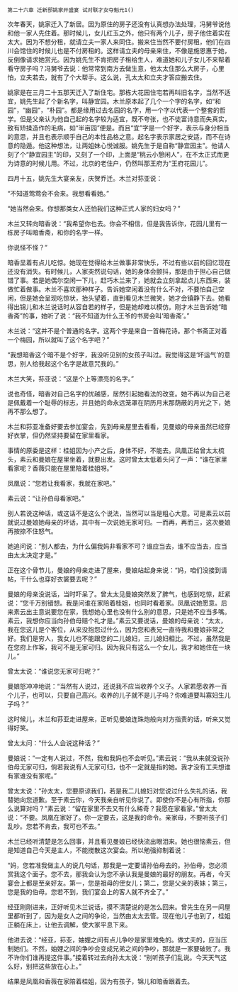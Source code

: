     第二十六章 迁新邸姚家开盛宴 试对联才女夺魁元1() 

   次年春天，姚家迁入了新居。因为原住的房子还没有认真想办法处理，冯舅爷说他和他一家人先住着。那时候儿，女儿红玉之外，他只有两个儿子，房子他住着实在太大。因为不想分租，就请立夫一家人来同住。搬来住当然不要付房租，他们在四川会馆住的时候儿也是不付房租的。这样请立夫的母亲来住，不像是施恩惠于她，反倒像请求她赏光。因为姚先生不肯把房子租给生人，难道她和儿子女儿不来帮着看守房子吗？冯舅爷去说：他常常到南方去做生意，他太太住那么大房子，心里怕，立夫若去，就有了个大帮手。这么说，孔太太和立夫才答应搬去住。

   姚家是在三月二十五那天迁入了新住宅。那栋大花园住宅若再叫旧名字，当然不适宜，姚先生起了个新名字，叫静宜园。木兰原本起了几个一个字的名字，如“和园”，“幽园”，“朴园”。都是缘用过去名园的名字，用一个字以代表一个整套的哲学。但是父亲认为他自己起的名字较为适宜，既不夸张，也不徒富诗意而失真实，致有矫揉造作的毛病，如“半亩园”便是。而且“宜”字是一个好字，表示与身分相当的意思，并且也表示顺乎自己的本性品格之意。起名字表示家居之安适，而不在诗意的隐遁。他这种想法，让两姐妹心悦诚服。姚先生于是自称“静宜园主”。他请人刻了个“静宜园主”的印，又刻了一个印，上面是“桃云小憩闲人”，在不太正式而更为诗意的时候儿用。不过，北京的老住户，仍然叫那王府为“王府花园儿”。

   四月十五，姚先生大宴亲友，庆贺乔迁。木兰对荪亚说：

   “不知道莺莺会不会来。我想看看她。”

   “她当然会来。你想那类女人还怕我们这种正式人家的妇女吗？”

   木兰又转向暗香说：“我希望你也去。你会不相信，但是我告诉你，花园儿里有一栋房子叫暗香斋，和你的名字一样。

   你说怪不怪？”

   暗香显着有点儿吃惊。她现在觉得给木兰做事非常快乐，不过有些以前的回忆现在还没有消失。有时候儿，人家突然说句话，她的身体会颤抖，那是由于担心自己做错了事。若是她偶尔空闲一下儿，赶巧木兰来了，她就会立刻拿起点儿东西来，装做忙着做事。木兰不喜欢那种样子。告诉她空闲着没有什么不对，不要怕自己空闲，但是她会呈现吃惊状，抬头望着，直到看见木兰微笑，她才会镇静下去。她看得出锦儿和木兰说话时从容自若的样子，但是她却难以模仿。刚才木兰告诉她“暗香斋”的事，她听了说：“我不知道为什么王爷的书房会叫‘暗香斋’。”

   木兰说：“这并不是个普通的名字。这两个字是来自一首梅花诗。那个书斋正对着一个梅园，所以就叫了这个名字吧？”

   “我想暗香这个暗不是个好字，我没听见别的女孩子叫过。我觉得这是‘坏运气’的意思，别人给我起这个名字是故意咒我的。”

   木兰大笑，荪亚说：“这是个上等漂亮的名字。”

   说也奇怪，暗香对自己名字的优越感，居然引起她看法的改变。她不再以为自己老是佩戴着一个耻辱的标志，并且她的命永远笼罩在阴历月末那荫蔽的月光之下，她再不那么想了。

   木兰和荪亚准备好要去参加宴会，先到母亲屋里去看看，见曼娘的母亲虽然已经穿好衣掌，但仍然坚持要留在家里看家。

   事情的原委是这样：桂姐因为小产之后，身体不好，不能去。凤凰正给曾太太梳头，素云和曼娘在屋里坐着，就要出发。这时曾太太低着头问了一声：“谁在家里看家呢？香薇只能在屋里陪着桂姐呀。”

   凤凰说：“您若让我看家，我就在家吧。”

   素云说：“让孙伯母看家吧。”

   别人若说这种话，或这话不是这么个说法，当然可以当是粗心大意。可是素云以前就说过曼娘她母亲的坏话，其中有一次说她无家可归。一而再，再而三，这次曼娘再按捺不住怒气。

   她追问说：“别人都去，为什么偏我妈非看家不可？谁应当去，谁不应当去，应当由太太决定才是。”

   正在这个骨节儿，曼娘的母亲走进了屋来，曼娘站起身来说：“妈，咱们没接到请帖，干什么也穿好衣裳要去呢？”

   曼娘的母亲没说话，当时吓呆了。曾太太见曼娘突然发了脾气，也感到吃惊，赶紧说：“您千万别错想。我是问谁在家陪着桂姐，也同时看着家。凤凰说她愿意。后来素云出主意说要您在家，我想她心里也没有什么别的意思，只是她不应当多嘴。素云，我想你应当向孙伯母赔个礼才是。”素云又要说话，曼娘的母亲说：“太太，我在您这儿是个客位，从来没抱怨过什么，因为您和表兄一直待我和曼娘非常之好。我们是穷人，我女儿也不能跟您的二儿媳妇，三儿媳妇相比。不过，虽然我是在您府上作客，我可不是无家可归。因为我只有这么一个女儿，我才和她住在一块儿。”

   曾太太说：“谁说您无家可归呢？”

   曼娘怒冲冲地说：“当然有人说过，还说我不应当收养个义子。人家若愿收养一百个儿子，也可以，只要自己高兴。收养的儿子就不是儿子吗？你难道要叫寡妇生儿子吗？”

   这时候儿，木兰和荪亚走进屋来，正听见曼娘连珠炮般向对方指责的话，听来又觉得好笑。

   曾太太问：“什么人会说这种话？”

   曼娘说：“一定有人说过，不然，我和我妈也不会听见。”素云说：“我从来就没说孙伯母无家可归，倘若我说有人无家可归，也不一定就是指的她。我才没有工夫想谁有家谁没有家呢。”

   曾太太说：“孙太太，您要原谅我们，若是我二儿媳妇对您说过什么失礼的话，我替她向您道歉。至于素云你，今天我亲自听见你说了。即使你不是心有所指，你那么说算对吗？”素云说：“留在家里不去又有什么稀奇？我愿在家看家。”曾太太说：“不要。凤凰在家好了。你一定要去，这是我的命令。亲家母，不要听孩子们乱吵。您若不肯去，我可也不去。”

   木兰已经听清楚是怎么回事，并且看见曼娘已经快流出眼泪来。她也很恼素云，但是知道自己今天是主人，不能搅散这次宴会。所以勉强抑制着说：

   “妈，您若准我做主人的说几句话，那我是一定要请孙伯母去的。孙伯母，您必须赏我这个面子。您不去，那我会认为您不承认我是曼娘的最好的朋友。再者，今天宴会上都是至亲好友。第一，您是祖母的侄女儿；第二，您是父亲的表妹；第三，您是我的伯母。您若不到，我们宴会上的客人就不齐全了。”

   经亚刚刚进来，正好听见木兰说话，摸不清楚说的是怎么回来。曾先生在另一间屋里都听到了，因为是女人之间的争论，当然由太太去管。现在他儿子也到了，桂姐正躺在床上，让他去调解，使大家平息下来。

   他进去说：“经亚，荪亚，妯娌之间有点儿争吵是家里难免的。做丈夫的，应当压制她们。不然，妯娌之间的争吵会变成兄弟之间的争吵，那就是一家要破败了。我不许你们谁再提这件事。”接着转过去向孙太太说：“别听孩子们乱说。今天天气这么好，别把这些放在心上。”

   结果是凤凰和香薇在家陪着桂姐，因为有孩子，锦儿和暗香跟着去。

